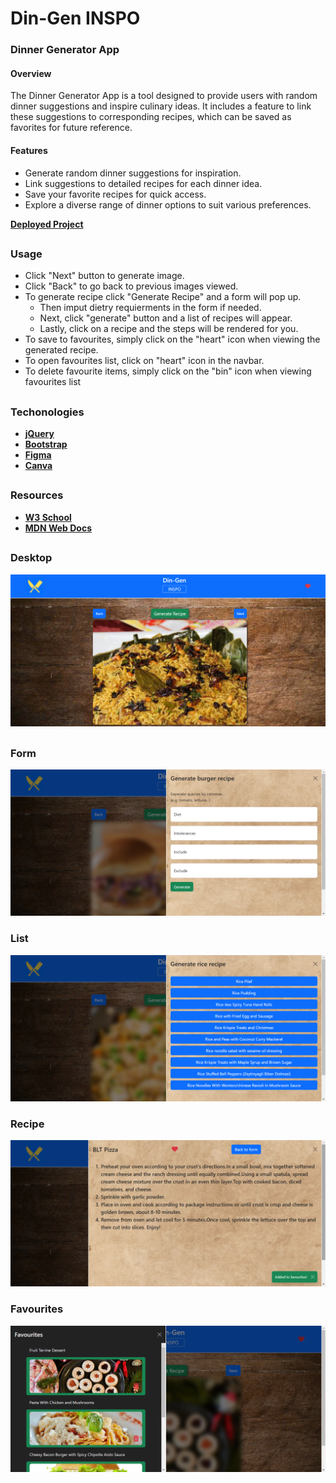 # Din-Gen INSPO

### Dinner Generator App

#### Overview
The Dinner Generator App is a tool designed to provide users with random dinner suggestions and inspire culinary ideas. It includes a feature to link these suggestions to corresponding recipes, which can be saved as favorites for future reference.

#### Features
- Generate random dinner suggestions for inspiration.
- Link suggestions to detailed recipes for each dinner idea.
- Save your favorite recipes for quick access.
- Explore a diverse range of dinner options to suit various preferences.

[**Deployed Project**](https://jspitfire.github.io/Dinner-generator/)

##

### Usage

- Click "Next" button to generate image.
- Click "Back" to go back to previous images viewed.
- To generate recipe click "Generate Recipe" and a form will pop up.
  - Then imput dietry requierments in the form if needed.
  - Next, click "generate" button and a list of recipes will appear.
  - Lastly, click on a recipe and the steps will be rendered for you.
- To save to favourites, simply click on the "heart" icon when viewing the generated recipe.
- To open favourites list, click on "heart" icon in the navbar.
- To delete favourite items, simply click on the "bin" icon when viewing favourites list

##

### Techonologies

- [**jQuery**](https://jquery.com/)
- [**Bootstrap**](https://getbootstrap.com/)
- [**Figma**](https://figma.com/)
- [**Canva**](https://www.canva.com/)

##

### Resources

- [**W3 School**](https://www.w3schools.com/)
- [**MDN Web Docs**](https://developer.mozilla.org/)

##

### Desktop

![Desktop](./assets/images/INSPO-desktop.png)

##

### Form

![Form](./assets/images/INSPO-form.png)

### List

![List](./assets/images/INSPO-list.png)

### Recipe

![Recipe](./assets/images/INSPO-recipe.png)

### Favourites

![Favourites](./assets/images/INSPO-favourites.png)
